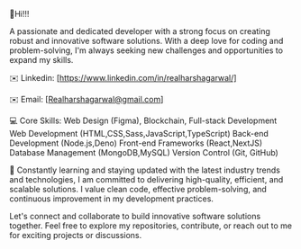 👋Hi!!!

A passionate and dedicated developer with a strong focus on creating robust and innovative software solutions. With a deep love for coding and problem-solving, I'm always seeking new challenges and opportunities to expand my skills.

✉️ Linkedin: [https://www.linkedin.com/in/realharshagarwal/]

✉️ Email: [Realharshagarwal@gmail.com]

💻 Core Skills: Web Design (Figma), Blockchain, Full-stack Development Web Development (HTML,CSS,Sass,JavaScript,TypeScript) Back-end Development (Node.js,Deno) Front-end Frameworks (React,NextJS) Database Management (MongoDB,MySQL) Version Control (Git, GitHub)

🌱 Constantly learning and staying updated with the latest industry trends and technologies, I am committed to delivering high-quality, efficient, and scalable solutions. I value clean code, effective problem-solving, and continuous improvement in my development practices.

Let's connect and collaborate to build innovative software solutions together. Feel free to explore my repositories, contribute, or reach out to me for exciting projects or discussions.
